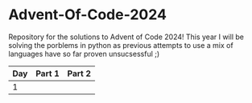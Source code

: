 # Advent-Of-Code-2024

Repository for the solutions to Advent of Code 2024! This year I will be solving the porblems in python as previous attempts to use a mix of languages have so far proven unsucsessful ;)

|Day|Part 1|Part 2|
|---|------|------| 
|1| | |
